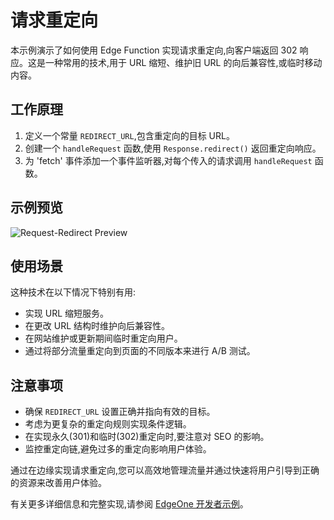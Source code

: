 # 请求重定向

本示例演示了如何使用 Edge Function 实现请求重定向,向客户端返回 302 响应。这是一种常用的技术,用于 URL 缩短、维护旧 URL 的向后兼容性,或临时移动内容。

## 工作原理

1. 定义一个常量 `REDIRECT_URL`,包含重定向的目标 URL。
2. 创建一个 `handleRequest` 函数,使用 `Response.redirect()` 返回重定向响应。
3. 为 'fetch' 事件添加一个事件监听器,对每个传入的请求调用 `handleRequest` 函数。

## 示例预览

![Request-Redirect Preview](../image/Request-Redirect.avif)

## 使用场景

这种技术在以下情况下特别有用:

- 实现 URL 缩短服务。
- 在更改 URL 结构时维护向后兼容性。
- 在网站维护或更新期间临时重定向用户。
- 通过将部分流量重定向到页面的不同版本来进行 A/B 测试。

## 注意事项

- 确保 `REDIRECT_URL` 设置正确并指向有效的目标。
- 考虑为更复杂的重定向规则实现条件逻辑。
- 在实现永久(301)和临时(302)重定向时,要注意对 SEO 的影响。
- 监控重定向链,避免过多的重定向影响用户体验。

通过在边缘实现请求重定向,您可以高效地管理流量并通过快速将用户引导到正确的资源来改善用户体验。

有关更多详细信息和完整实现,请参阅 [EdgeOne 开发者示例](https://edgeone.ai/developer/examples/hub-requestredirct)。